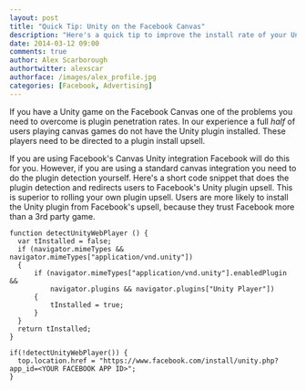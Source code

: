 ```yaml
---
layout: post
title: "Quick Tip: Unity on the Facebook Canvas"
description: "Here's a quick tip to improve the install rate of your Unity games on the Facebook Canvas"
date: 2014-03-12 09:00
comments: true
author: Alex Scarborough
authortwitter: alexscar
authorface: /images/alex_profile.jpg
categories: [Facebook, Advertising]
---
```

If you have a Unity game on the Facebook Canvas one of the problems you need to overcome is plugin penetration rates. In our experience a full *half* of users playing canvas games do not have the Unity plugin installed. These players need to be directed to a plugin install upsell.

If you are using Facebook's Canvas Unity integration Facebook will do this for you. However, if you are using a standard canvas integration you need to do the plugin detection yourself. Here's a short code snippet that does the plugin detection and redirects users to Facebook's Unity plugin upsell. This is superior to rolling your own plugin upsell. Users are more likely to install the Unity plugin from Facebook's upsell, because they trust Facebook more than a 3rd party game.

    function detectUnityWebPlayer () {
      var tInstalled = false;
      if (navigator.mimeTypes && navigator.mimeTypes["application/vnd.unity"])
      {
          if (navigator.mimeTypes["application/vnd.unity"].enabledPlugin &&
              navigator.plugins && navigator.plugins["Unity Player"])
          {
              tInstalled = true;
          }
      }
      return tInstalled;
    }

    if(!detectUnityWebPlayer()) {
      top.location.href = "https://www.facebook.com/install/unity.php?app_id=<YOUR FACEBOOK APP ID>";
    }
